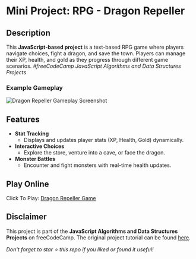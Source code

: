 # Mini Project: RPG - Dragon Repeller

## Description

This **JavaScript-based project** is a text-based RPG game where players navigate choices, fight a dragon, and save the town. Players can manage their XP, health, and gold as they progress through different game scenarios. _#freeCodeCamp JavaScript Algorithms and Data Structures Projects_

### Example Gameplay

![Dragon Repeller Gameplay Screenshot](Assets/Game.png)

## Features

-   **Stat Tracking**
    -   Displays and updates player stats (XP, Health, Gold) dynamically.
-   **Interactive Choices**
    -   Explore the store, venture into a cave, or face the dragon.
-   **Monster Battles**
    -   Encounter and fight monsters with real-time health updates.

## Play Online

Click To Play: [Dragon Repeller Game](https://quintincodes.github.io/JavaScript-Mini_Project-Role_Playing_Game/)

## Disclaimer

This project is part of the **JavaScript Algorithms and Data Structures Projects** on freeCodeCamp. The original project tutorial can be found [here](https://www.freecodecamp.org/learn/javascript-algorithms-and-data-structures-v8/).

_Don't forget to star ⭐ this repo if you liked or found it useful!_
